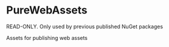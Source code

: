 # PureWebAssets
READ-ONLY. Only used by previous published NuGet packages

Assets for publishing web assets
